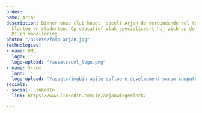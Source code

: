 ```yaml
---
order: 
name: Arjan
description: Binnen onze club houdt  speelt Arjan de verbindende rol tussen de docenten,
  klanten en studenten. Op educatief vlak specialiseert hij zich op de Scrum methodiek,
  BI en modellering.
photo: "/assets/foto-arjan.jpg"
technologies:
- name: UML
  logo: ''
  logo-upload: "/assets/uml_logo.png"
- name: Scrum
  logo: ''
  logo-upload: "/assets/imgbin-agile-software-development-scrum-computer-icons-iteration-good-night-blue-loop-illustration-ksv3hskmum28q8tdyg7jypbaf.jpg"
socials:
- social: LinkedIn
  link: https://www.linkedin.com/in/arjanwiegerinck/

---
```

